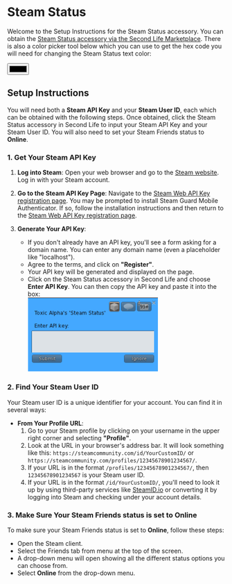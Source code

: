 # Steam Status

Welcome to the Setup Instructions for the Steam Status accessory. You can obtain the [Steam Status accessory via the Second Life Marketplace](https://marketplace.secondlife.com/en-US/stores/261651). There is also a color picker tool below which you can use to get the hex code you will need for changing the Steam Status text color:

<input type="color" onchange="document.getElementById('color').innerText = 'Hex code: ' + this.value;">  <span id="color"></span>

## Setup Instructions

You will need both a **Steam API Key** and your **Steam User ID**, each which can be obtained with the following steps. Once obtained, click the Steam Status accessory in Second Life to input your Steam API Key and your Steam User ID. You will also need to set your Steam Friends status to **Online**.

### 1. Get Your Steam API Key

1. **Log into Steam**: Open your web browser and go to the [Steam website](https://store.steampowered.com/). Log in with your Steam account.
   
2. **Go to the Steam API Key Page**: Navigate to the [Steam Web API Key registration page](https://steamcommunity.com/dev/apikey). You may be prompted to install Steam Guard Mobile Authenticator. If so, follow the installation instructions and then return to the [Steam Web API Key registration page](https://steamcommunity.com/dev/apikey).

3. **Generate Your API Key**:
   - If you don't already have an API key, you'll see a form asking for a domain name. You can enter any domain name (even a placeholder like "localhost").
   - Agree to the terms, and click on **"Register"**.
   - Your API key will be generated and displayed on the page.
   - Click on the Steam Status accessory in Second Life and choose **Enter API Key**. You can then copy the API key and paste it into the box: <br><img width="300" src="key.png"/>

### 2. Find Your Steam User ID

Your Steam user ID is a unique identifier for your account. You can find it in several ways:

- **From Your Profile URL**:
  1. Go to your Steam profile by clicking on your username in the upper right corner and selecting **"Profile"**.
  2. Look at the URL in your browser's address bar. It will look something like this: `https://steamcommunity.com/id/YourCustomID/` or `https://steamcommunity.com/profiles/12345678901234567/`.
  3. If your URL is in the format `/profiles/12345678901234567/`, then `12345678901234567` is your Steam user ID.
  4. If your URL is in the format `/id/YourCustomID/`, you'll need to look it up by using third-party services like [SteamID.io](https://steamid.io/) or converting it by logging into Steam and checking under your account details.

### 3. Make Sure Your Steam Friends status is set to Online

To make sure your Steam Friends status is set to **Online**, follow these steps:

   - Open the Steam client.
   - Select the Friends tab from menu at the top of the screen.
   - A drop-down menu will open showing all the different status options you can choose from.
   - Select **Online** from the drop-down menu.
